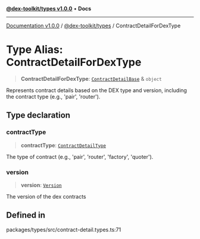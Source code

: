 [**@dex-toolkit/types v1.0.0**](../README.md) • **Docs**

***

[Documentation v1.0.0](../../../packages.md) / [@dex-toolkit/types](../README.md) / ContractDetailForDexType

# Type Alias: ContractDetailForDexType

> **ContractDetailForDexType**: [`ContractDetailBase`](ContractDetailBase.md) & `object`

Represents contract details based on the DEX type and version, including the contract type (e.g., 'pair', 'router').

## Type declaration

### contractType

> **contractType**: [`ContractDetailType`](ContractDetailType.md)

The type of contract (e.g., 'pair', 'router', 'factory', 'quoter').

### version

> **version**: [`Version`](Version.md)

The version of the dex contracts

## Defined in

packages/types/src/contract-detail.types.ts:71

